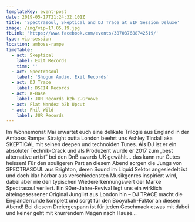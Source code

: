 ```yaml
---
templateKey: event-post
date: 2019-05-17T21:24:32.101Z
title: 'Spectrasoul, Skeptical and DJ Trace at VIP Session Deluxe'
image: /img/vip-17.05.19.jpg
fbLink: 'https://www.facebook.com/events/387037688742519/'
type: vip-session
location: amboss-rampe
timeTable:
  - act: Skeptical
    label: Exit Records
    time: ''
  - act: Spectrasoul
    label: 'Shogun Audio, Exit Records'
  - act: DJ Trace
    label: DSCI4 Records
  - act: K-Base
    label: JUR Records b2b Z-Groove
  - act: Flat Nandez b2b Upcut
  - act: Phil Wild
    label: JUR Records
---
```

Im Wonnemonat Mai erwartet euch eine delikate Trilogie aus England in der Amboss Rampe: Straight outta London beehrt uns Ashley Tindall aka SKEPTICAL mit seinen deepen und technoiden Tunes. Als DJ ist er ein absoluter Technik-Crack und als Produzent wurde er 2017 zum „best alternative artist“ bei den DnB awards UK gewählt… das kann nur Gutes heissen! Für den souligeren Part an diesem Abend sorgen die Jungs von SPECTRASOUL aus Brighton, deren Sound im Liquid Sektor angesiedelt ist und doch klar hörbar aus verschiedensten Musikgenres inspiriert wird, dabei aber nie den typischen Wiedererkennungswert der Marke Spectrasoul verliert. Ein 90er-Jahre-Revival legt uns ein wirklich alteingesessener Original Junglist aus London hin – DJ TRACE macht die Engländerrunde komplett und sorgt für den Booyakah-Faktor an diesem Abend! Bei diesem Dreiergespann ist für jeden Geschmack etwas mit dabei und keiner geht mit knurrendem Magen nach Hause...
